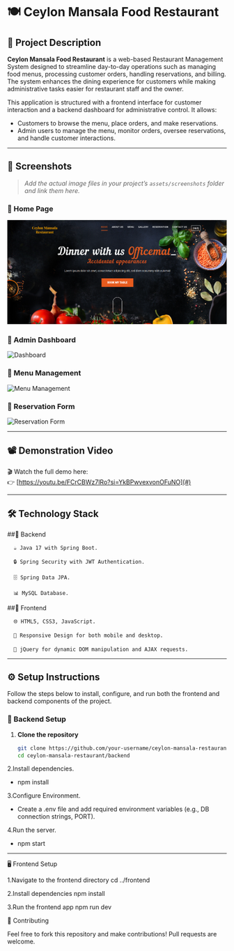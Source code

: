# 🍽️ Ceylon Mansala Food Restaurant

## 📌 Project Description

**Ceylon Mansala Food Restaurant** is a web-based Restaurant Management System designed to streamline day-to-day operations such as managing food menus, processing customer orders, handling reservations, and billing. The system enhances the dining experience for customers while making administrative tasks easier for restaurant staff and the owner.

This application is structured with a frontend interface for customer interaction and a backend dashboard for administrative control. It allows:

- Customers to browse the menu, place orders, and make reservations.
- Admin users to manage the menu, monitor orders, oversee reservations, and handle customer interactions.

---

## 📸 Screenshots

> _Add the actual image files in your project’s `assets/screenshots` folder and link them here._

### 🔹 Home Page
![Home Page](dashboard.png)

### 🔹 Admin Dashboard
![Dashboard](Screenshot2025-04-20224637.png)

### 🔹 Menu Management
![Menu Management](Screenshot2025-04-20224731.png)

### 🔹 Reservation Form
![Reservation Form](Screenshot2025-04-20221145.png)

---

## 📽️ Demonstration Video

🎬 Watch the full demo here:  
👉 [https://youtu.be/FCrCBWz7lRo?si=YkBPwvexvonOFuNO](#)

---
🛠️ Technology Stack
---

##🔧 Backend

      ☕ Java 17 with Spring Boot.
      
      🔒 Spring Security with JWT Authentication.
      
      🗄️ Spring Data JPA.
      
      📊 MySQL Database.

##🎨 Frontend

      🌐 HTML5, CSS3, JavaScript.
      
      📱 Responsive Design for both mobile and desktop.
      
      🔄 jQuery for dynamic DOM manipulation and AJAX requests.

   ---

## ⚙️ Setup Instructions

Follow the steps below to install, configure, and run both the frontend and backend components of the project.

### 📁 Backend Setup

1. **Clone the repository**
   ```bash
   git clone https://github.com/your-username/ceylon-mansala-restaurant.git
   cd ceylon-mansala-restaurant/backend

2.Install dependencies.
   - npm install
    
3.Configure Environment.
   - Create a .env file and add required environment variables (e.g., DB connection strings, PORT).
    
4.Run the server.
   - npm start

---

🖥️ Frontend Setup

1.Navigate to the frontend directory
    cd ../frontend
    
2.Install dependencies
    npm install
    
3.Run the frontend app
    npm run dev

🤝 Contributing

Feel free to fork this repository and make contributions! Pull requests are welcome.


